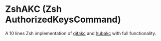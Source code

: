 # ZshAKC (Zsh AuthorizedKeysCommand)

A 10 lines Zsh implementation of [gitakc](https://github.com/sequencer/gitakc) and [hubakc](https://github.com/Enter-tainer/hubakc) with full functionality.
